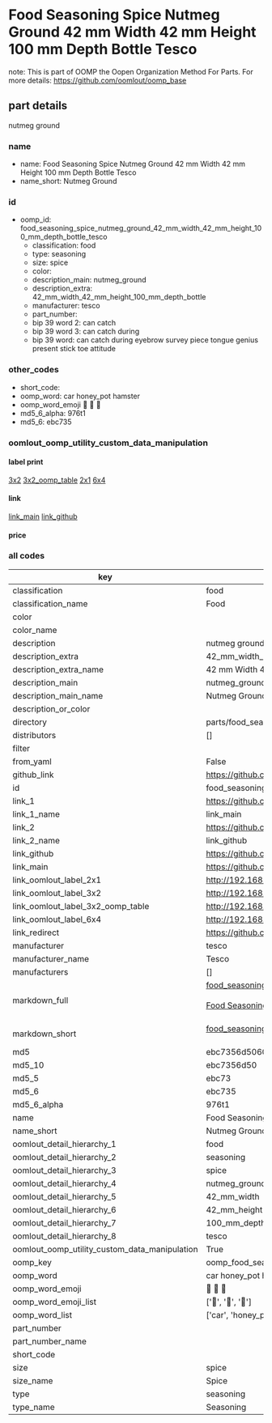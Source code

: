 # Food Seasoning Spice Nutmeg Ground 42 mm Width 42 mm Height 100 mm Depth Bottle Tesco  

note: This is part of OOMP the Oopen Organization Method For Parts. For more details: https://github.com/oomlout/oomp_base

##  part details
  



nutmeg ground



### name
* name: Food Seasoning Spice Nutmeg Ground 42 mm Width 42 mm Height 100 mm Depth Bottle Tesco
* name_short: Nutmeg Ground
### id
* oomp_id: food_seasoning_spice_nutmeg_ground_42_mm_width_42_mm_height_100_mm_depth_bottle_tesco
  * classification: food
  * type: seasoning
  * size: spice
  * color: 
  * description_main: nutmeg_ground
  * description_extra: 42_mm_width_42_mm_height_100_mm_depth_bottle
  * manufacturer: tesco
  * part_number: 
  * bip 39 word 2: can catch
  * bip 39 word 3: can catch during
  * bip 39 word: can catch during eyebrow survey piece tongue genius present stick toe attitude

### other_codes
* short_code: 
* oomp_word: car honey_pot hamster
* oomp_word_emoji :car: :honey_pot: :hamster:
* md5_6_alpha: 976t1
* md5_6: ebc735






### oomlout_oomp_utility_custom_data_manipulation
#### label print
[3x2](http://192.168.1.245:1112/?label=oomp%20976t1)
[3x2_oomp_table](http://192.168.1.108:1112/?label=oomp%20976t1)
[2x1](http://192.168.1.242:1112/?label=oomp%20976t1)
[6x4](http://192.168.1.55:1112/?label=oomp%20976t1)    

#### link

[link_main](https://github.com/oomlout/oomlout_oomp_version_1_messy/tree/main/parts/food_seasoning_spice_nutmeg_ground_42_mm_width_42_mm_height_100_mm_depth_bottle_tesco) [link_github](https://github.com/oomlout/oomlout_oomp_version_1_messy/tree/main/parts/food_seasoning_spice_nutmeg_ground_42_mm_width_42_mm_height_100_mm_depth_bottle_tesco)                             

#### price







### all codes 
| key | value |  
| --- | --- |  
| classification | food |  
| classification_name | Food |  
| color |  |  
| color_name |  |  
| description | nutmeg ground |  
| description_extra | 42_mm_width_42_mm_height_100_mm_depth_bottle |  
| description_extra_name | 42 mm Width 42 mm Height 100 mm Depth Bottle |  
| description_main | nutmeg_ground |  
| description_main_name | Nutmeg Ground |  
| description_or_color |   |  
| directory | parts/food_seasoning_spice_nutmeg_ground_42_mm_width_42_mm_height_100_mm_depth_bottle_tesco |  
| distributors | [] |  
| filter |  |  
| from_yaml | False |  
| github_link | https://github.com/oomlout/oomlout_oomp_part_src/tree/main/parts/food_seasoning_spice_nutmeg_ground_42_mm_width_42_mm_height_100_mm_depth_bottle_tesco |  
| id | food_seasoning_spice_nutmeg_ground_42_mm_width_42_mm_height_100_mm_depth_bottle_tesco |  
| link_1 | https://github.com/oomlout/oomlout_oomp_version_1_messy/tree/main/parts/food_seasoning_spice_nutmeg_ground_42_mm_width_42_mm_height_100_mm_depth_bottle_tesco |  
| link_1_name | link_main |  
| link_2 | https://github.com/oomlout/oomlout_oomp_version_1_messy/tree/main/parts/food_seasoning_spice_nutmeg_ground_42_mm_width_42_mm_height_100_mm_depth_bottle_tesco |  
| link_2_name | link_github |  
| link_github | https://github.com/oomlout/oomlout_oomp_version_1_messy/tree/main/parts/food_seasoning_spice_nutmeg_ground_42_mm_width_42_mm_height_100_mm_depth_bottle_tesco |  
| link_main | https://github.com/oomlout/oomlout_oomp_version_1_messy/tree/main/parts/food_seasoning_spice_nutmeg_ground_42_mm_width_42_mm_height_100_mm_depth_bottle_tesco |  
| link_oomlout_label_2x1 | http://192.168.1.242:1112/?label=oomp%20976t1 |  
| link_oomlout_label_3x2 | http://192.168.1.245:1112/?label=oomp%20976t1 |  
| link_oomlout_label_3x2_oomp_table | http://192.168.1.108:1112/?label=oomp%20976t1 |  
| link_oomlout_label_6x4 | http://192.168.1.55:1112/?label=oomp%20976t1 |  
| link_redirect | https://github.com/oomlout/oomlout_oomp_version_1_messy/tree/main/parts/food_seasoning_spice_nutmeg_ground_42_mm_width_42_mm_height_100_mm_depth_bottle_tesco |  
| manufacturer | tesco |  
| manufacturer_name | Tesco |  
| manufacturers | [] |  
| markdown_full | [food_seasoning_spice_nutmeg_ground_42_mm_width_42_mm_height_100_mm_depth_bottle_tesco](none)<br>[](none)<br>[Food Seasoning Spice Nutmeg Ground 42 Mm Width 42 Mm Height 100 Mm Depth Bottle Tesco](none)<br><br> |  
| markdown_short | [food_seasoning_spice_nutmeg_ground_42_mm_width_42_mm_height_100_mm_depth_bottle_tesco](none)<br><br> |  
| md5 | ebc7356d5060fc8e91ed551488490107 |  
| md5_10 | ebc7356d50 |  
| md5_5 | ebc73 |  
| md5_6 | ebc735 |  
| md5_6_alpha | 976t1 |  
| name | Food Seasoning Spice Nutmeg Ground 42 mm Width 42 mm Height 100 mm Depth Bottle Tesco |  
| name_short | Nutmeg Ground |  
| oomlout_detail_hierarchy_1 | food |  
| oomlout_detail_hierarchy_2 | seasoning |  
| oomlout_detail_hierarchy_3 | spice |  
| oomlout_detail_hierarchy_4 | nutmeg_ground |  
| oomlout_detail_hierarchy_5 | 42_mm_width |  
| oomlout_detail_hierarchy_6 | 42_mm_height |  
| oomlout_detail_hierarchy_7 | 100_mm_depth |  
| oomlout_detail_hierarchy_8 | tesco |  
| oomlout_oomp_utility_custom_data_manipulation | True |  
| oomp_key | oomp_food_seasoning_spice_nutmeg_ground_42_mm_width_42_mm_height_100_mm_depth_bottle_tesco |  
| oomp_word | car honey_pot hamster |  
| oomp_word_emoji | :car: :honey_pot: :hamster: |  
| oomp_word_emoji_list | [':car:', ':honey_pot:', ':hamster:'] |  
| oomp_word_list | ['car', 'honey_pot', 'hamster'] |  
| part_number |  |  
| part_number_name |  |  
| short_code |  |  
| size | spice |  
| size_name | Spice |  
| type | seasoning |  
| type_name | Seasoning |  
